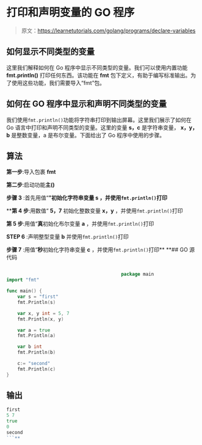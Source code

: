 # 打印和声明变量的 GO 程序

> 原文：<https://learnetutorials.com/golang/programs/declare-variables>

## 如何显示不同类型的变量

这里我们解释如何在 Go 程序中显示不同类型的变量。我们可以使用内置功能 **fmt.println()** 打印任何东西。该功能在 **fmt** 包下定义，有助于编写标准输出。为了使用这些功能，我们需要导入“fmt”包。

## 如何在 GO 程序中显示和声明不同类型的变量

我们使用`fmt.println()`功能将字符串打印到输出屏幕。这里我们展示了如何在 Go 语言中打印和声明不同类型的变量。这里的变量 **s，c** 是字符串变量， **x，y，b** 是整数变量，a 是布尔变量。下面给出了 Go 程序中使用的步骤。

## 算法

**第一步**:导入包裹 **fmt**

**第二步**:启动功能**主()**

**步骤 3** :首先用值“**”初始化字符串变量 **s** ，并使用`fmt.println()`打印**

 ****第 4 步**:用数值“ **5，7** 初始化整数变量 **x，y** ，并使用`fmt.println()`打印

**第 5 步**:用值“**真**初始化布尔变量 **a** ，并使用`fmt.println()`打印

**STEP 6** :声明整型变量 **b** 并使用`fmt.println()`打印

**步骤 7** :用值“**秒**初始化字符串变量 **c** ，并使用`fmt.println()`打印**  **## GO 源代码

```go

                                          package main
import "fmt"

func main() {
    var s = "first"
    fmt.Println(s)

    var x, y int = 5, 7
    fmt.Println(x, y)

    var a = true
    fmt.Println(a)

    var b int
    fmt.Println(b)

    c:= "second"
    fmt.Println(c)
}

```

## 输出

```go
first
5 7
true
0
second
```**